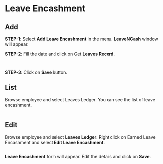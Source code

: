 # Leave Encashment

## Add

**STEP-1**: Select **Add Leave Encashment** in the menu. **LeaveNCash** window will appear.

**STEP-2**: Fill the date and click on Get **Leaves Record**.

![]()

![]()

**STEP-3**: Click on **Save** button.

## List

Browse employee and select Leaves Ledger. You can see the list of leave encashment.

![]()

## Edit


Browse employee and select **Leaves Ledger**. Right click on Earned Leave Encashment and select **Edit Leave Encashment**.

![]()

**Leave Encashment** form will appear. Edit the details and click on **Save**. 
